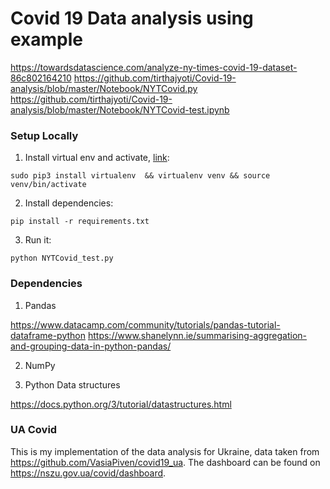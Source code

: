 # Covid 19 Data analysis using example

https://towardsdatascience.com/analyze-ny-times-covid-19-dataset-86c802164210
https://github.com/tirthajyoti/Covid-19-analysis/blob/master/Notebook/NYTCovid.py
https://github.com/tirthajyoti/Covid-19-analysis/blob/master/Notebook/NYTCovid-test.ipynb

### Setup Locally

1. Install virtual env and activate, [link](https://gist.github.com/Geoyi/d9fab4f609e9f75941946be45000632b):

 `sudo pip3 install virtualenv  && virtualenv venv && source venv/bin/activate`


2. Install dependencies:

  `pip install -r requirements.txt`

3. Run it:

  `python NYTCovid_test.py`

### Dependencies

1. Pandas

https://www.datacamp.com/community/tutorials/pandas-tutorial-dataframe-python
https://www.shanelynn.ie/summarising-aggregation-and-grouping-data-in-python-pandas/

2. NumPy

3. Python Data structures

https://docs.python.org/3/tutorial/datastructures.html


### UA Covid

This is my implementation of the data analysis for Ukraine, data taken from https://github.com/VasiaPiven/covid19_ua.
The dashboard can be found on https://nszu.gov.ua/covid/dashboard.
